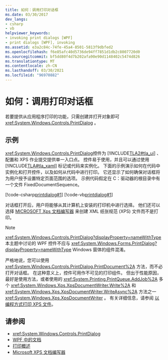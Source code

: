 ```yaml
---
title: 如何：调用打印对话框
ms.date: 03/30/2017
dev_langs:
- csharp
- vb
helpviewer_keywords:
- invoking print dialogs [WPF]
- print dialogs [WPF], invoking
ms.assetid: e3a2c84c-74fe-45a4-8501-5813f9dbfed2
ms.openlocfilehash: f6e85afc40d5736de94ff7851d1db2c8007720d0
ms.sourcegitcommit: bf5dd80f4d7b202afa90e90d1148402c5474d826
ms.translationtype: MT
ms.contentlocale: zh-CN
ms.lasthandoff: 03/30/2021
ms.locfileid: "96970882"
---
```

# <a name="how-to-invoke-a-print-dialog"></a>如何：调用打印对话框
若要提供从应用程序打印的功能，只需创建并打开对象即可 <xref:System.Windows.Controls.PrintDialog> 。  
  
## <a name="example"></a>示例  
 <xref:System.Windows.Controls.PrintDialog>控件为 [!INCLUDE[TLA2#tla_ui](../../../includes/tla2sharptla-ui-md.md)] 、配置和 XPS 作业提交提供单一入口点。 控件易于使用，并且可以通过使用 [!INCLUDE[TLA#tla_xaml](../../../includes/tlasharptla-xaml-md.md)] 标记或代码来实例化。 下面的示例演示如何在代码中实例化和打开控件，以及如何从代码中进行打印。 它还显示了如何确保对话框将为用户授予设置特定页面范围的选项。 示例代码假定在 C：驱动器的根目录中有一个文件 FixedDocumentSequence。  
  
 [!code-csharp[printdialog#1](~/samples/snippets/csharp/VS_Snippets_Wpf/PrintDialog/CSharp/Window1.xaml.cs#1)]
 [!code-vb[printdialog#1](~/samples/snippets/visualbasic/VS_Snippets_Wpf/PrintDialog/visualbasic/window1.xaml.vb#1)]  
  
 对话框打开后，用户将能够从其计算机上安装的打印机中进行选择。 他们还可以选择 [MICROSOFT Xps 文档编写器](/windows/win32/printdocs/microsoft-xps-document-writer) 来创建 XML 纸张规范 (XPS) 文件而不是打印。  
  
> [!NOTE]
> <xref:System.Windows.Controls.PrintDialog?displayProperty=nameWithType>本主题中讨论的 WPF 控件不应与 <xref:System.Windows.Forms.PrintDialog?displayProperty=nameWithType> Windows 窗体的组件混淆。  
  
 严格地说，您可以使用 <xref:System.Windows.Controls.PrintDialog.PrintDocument%2A> 方法，而不必打开对话框。 在这种意义上，控件可用作不可见的打印组件。 但出于性能原因，最好是使用方法，或者使用的 <xref:System.Printing.PrintQueue.AddJob%2A> 多个 <xref:System.Windows.Xps.XpsDocumentWriter.Write%2A> 和 <xref:System.Windows.Xps.XpsDocumentWriter.WriteAsync%2A> 方法之一 <xref:System.Windows.Xps.XpsDocumentWriter> 。 有关详细信息，请参阅 [以编程方式打印 XPS 文件](how-to-programmatically-print-xps-files.md)。  
  
## <a name="see-also"></a>请参阅

- <xref:System.Windows.Controls.PrintDialog>
- [WPF 中的文档](documents-in-wpf.md)
- [打印概述](printing-overview.md)
- [Microsoft XPS 文档编写器](/windows/win32/printdocs/microsoft-xps-document-writer)
